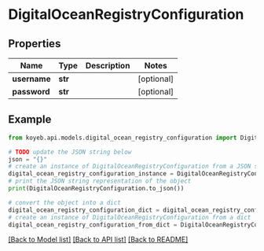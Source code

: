 # DigitalOceanRegistryConfiguration


## Properties

Name | Type | Description | Notes
------------ | ------------- | ------------- | -------------
**username** | **str** |  | [optional] 
**password** | **str** |  | [optional] 

## Example

```python
from koyeb.api.models.digital_ocean_registry_configuration import DigitalOceanRegistryConfiguration

# TODO update the JSON string below
json = "{}"
# create an instance of DigitalOceanRegistryConfiguration from a JSON string
digital_ocean_registry_configuration_instance = DigitalOceanRegistryConfiguration.from_json(json)
# print the JSON string representation of the object
print(DigitalOceanRegistryConfiguration.to_json())

# convert the object into a dict
digital_ocean_registry_configuration_dict = digital_ocean_registry_configuration_instance.to_dict()
# create an instance of DigitalOceanRegistryConfiguration from a dict
digital_ocean_registry_configuration_from_dict = DigitalOceanRegistryConfiguration.from_dict(digital_ocean_registry_configuration_dict)
```
[[Back to Model list]](../README.md#documentation-for-models) [[Back to API list]](../README.md#documentation-for-api-endpoints) [[Back to README]](../README.md)


